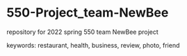 # 550-Project_team-NewBee
repository for 2022 spring 550 team NewBee project

keywords: restaurant, health, business, review, photo, friend
